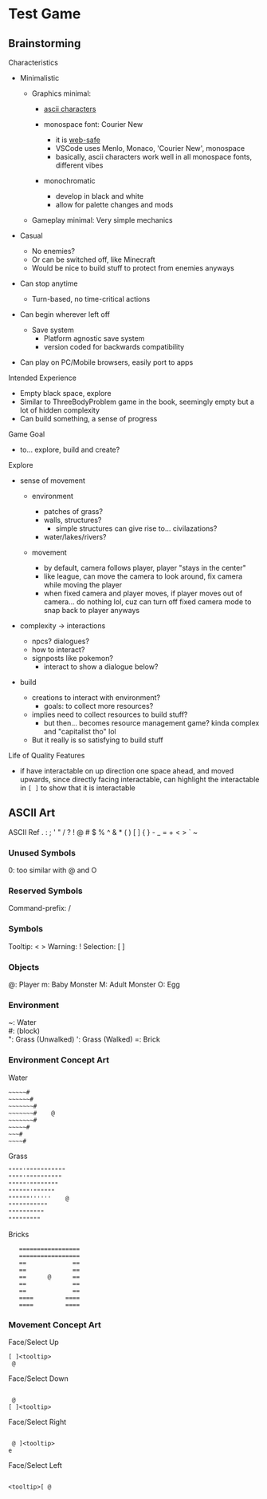 # Test Game

## Brainstorming

Characteristics

- Minimalistic
  - Graphics minimal:
    - [ascii characters](https://www.w3schools.com/charsets/ref_html_ascii.asp)

    - monospace font: Courier New
      - it is [web-safe](https://www.w3schools.com/cssref/css_websafe_fonts.php)
      - VSCode uses Menlo, Monaco, 'Courier New', monospace
      - basically, ascii characters work well in all monospace fonts, different vibes

    - monochromatic
      - develop in black and white
      - allow for palette changes and mods

  - Gameplay minimal: Very simple mechanics

- Casual
  - No enemies?
  - Or can be switched off, like Minecraft
  - Would be nice to build stuff to protect from enemies anyways

- Can stop anytime
  - Turn-based, no time-critical actions

- Can begin wherever left off
  - Save system
    - Platform agnostic save system
    - version coded for backwards compatibility

- Can play on PC/Mobile browsers, easily port to apps

Intended Experience

- Empty black space, explore
- Similar to ThreeBodyProblem game in the book, seemingly empty but a lot of hidden complexity
- Can build something, a sense of progress

Game Goal

- to... explore, build and create?

Explore

- sense of movement
  - environment
    - patches of grass?
    - walls, structures?
      - simple structures can give rise to... civilazations?
    - water/lakes/rivers?

  - movement
    - by default, camera follows player, player "stays in the center"
    - like league, can move the camera to look around, fix camera while moving the player
    - when fixed camera and player moves, if player moves out of camera... do nothing lol, cuz can turn off fixed camera mode to snap back to player anyways

- complexity -> interactions
  - npcs? dialogues?
  - how to interact?
  - signposts like pokemon?
    - interact to show a dialogue below?

- build
  - creations to interact with environment?
    - goals: to collect more resources?
  - implies need to collect resources to build stuff?
    - but then... becomes resource management game? kinda complex and "capitalist tho" lol
  - But it really is so satisfying to build stuff

Life of Quality Features

- if have interactable on up direction one space ahead, and moved upwards, since directly facing interactable, can highlight the interactable in `[ ]` to show that it is interactable

## ASCII Art

ASCII Ref
. : ; ' " / ? ! @ # $ % ^ & * ( ) [ ] { } - _ = + < > ` ~

### Unused Symbols

0: too similar with @ and O

### Reserved Symbols

Command-prefix: /

### Symbols

Tooltip: < >
Warning: !
Selection: [ ]

### Objects

@: Player
m: Baby Monster
M: Adult Monster
O: Egg  

### Environment

~: Water  
\#: (block)  
": Grass (Unwalked)
': Grass (Walked)
=: Brick

### Environment Concept Art

Water

```none
~~~~~#           
~~~~~~#           
~~~~~~~#
~~~~~~~#    @
~~~~~~~#
~~~~~#
~~~#
~~~~#
```

Grass

```none
""""'"""""""""""           
""""'""""""""""           
"""""'""""""""
""""""'""""""    
""""""''''''    @
"""""""""""
""""""""""
"""""""""
```

Bricks

```none
   =================
   =================
   ==             ==
   ==             ==
   ==      @      ==
   ==             ==
   ==             ==
   ====         ====
   ====         ====
```

### Movement Concept Art

Face/Select Up

```none
[ ]<tooltip> 
 @

```

Face/Select Down

```none

 @
[ ]<tooltip>
```

Face/Select Right

```none
   
 @ ]<tooltip>
e    
```

Face/Select Left

```none

<tooltip>[ @

```
